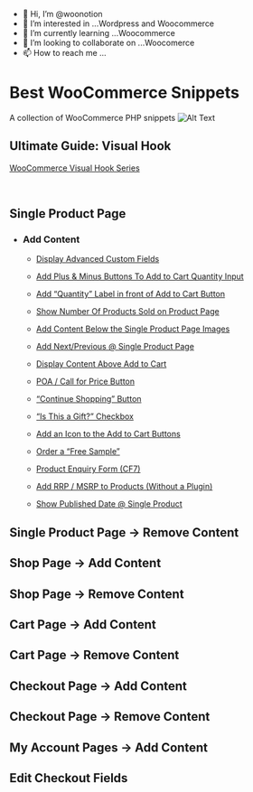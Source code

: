 - 👋 Hi, I’m @woonotion
- 👀 I’m interested in ...Wordpress and Woocommerce
- 🌱 I’m currently learning ...Woocommerce
- 💞️ I’m looking to collaborate on ...Woocomerce
- 📫 How to reach me ...

<!---
woonotion/woonotion is a ✨ special ✨ repository because its `README.md` (this file) appears on your GitHub profile.
You can click the Preview link to take a look at your changes.
--->
# Best WooCommerce Snippets
A collection of WooCommerce PHP snippets
![Alt Text](https://media.giphy.com/media/vFKqnCdLPNOKc/giphy.gif)

## Ultimate Guide: Visual Hook
[WooCommerce Visual Hook Series](https://www.businessbloomer.com/category/woocommerce-tips/visual-hook-series/)


<br/>

## Single Product Page
* ### Add Content
  * [Display Advanced Custom Fields](https://businessbloomer.com/woocommerce-display-advanced-custom-fields-single-product/)

  * [Add Plus & Minus Buttons To Add to Cart Quantity Input](https://businessbloomer.com/woocommerce-add-plus-minus-buttons-to-add-to-cart-quantity-input/)
  
  * [Add “Quantity” Label in front of Add to Cart Button](https://businessbloomer.com/woocommerce-add-quantity-label-front-add-cart-button/)

  * [Show Number Of Products Sold on Product Page](https://businessbloomer.com/woocommerce-show-number-products-sold-product-page/)
  
  * [Add Content Below the Single Product Page Images](https://businessbloomer.com/woocommerce-add-content-below-the-single-product-page-images/)

  * [Add Next/Previous @ Single Product Page](https://businessbloomer.com/woocommerce-add-nextprevious-single-product-page/)

  * [Display Content Above Add to Cart](https://businessbloomer.com/woocommerce-add-text-add-cart-single-product-page/)

  * [POA / Call for Price Button](https://businessbloomer.com/woocommerce-poa-call-price-button-price-empty/)

  * [“Continue Shopping” Button](https://businessbloomer.com/woocommerce-continue-shopping-button-single-product-page/)

  * [“Is This a Gift?” Checkbox](https://businessbloomer.com/woocommerce-gift-checkbox-single-product-page/)

  * [Add an Icon to the Add to Cart Buttons](https://businessbloomer.com/woocommerce-add-icon-add-cart-buttons/)

  * [Order a “Free Sample”](https://businessbloomer.com/woocommerce-order-free-sample-single-product-page/)

  * [Product Enquiry Form (CF7)](https://businessbloomer.com/woocommerce-show-inquiry-form-single-product-page-cf7/)

  * [Add RRP / MSRP to Products (Without a Plugin)](https://businessbloomer.com/woocommerce-display-rrp-msrp-manufacturer-price/)

  * [Show Published Date @ Single Product](https://businessbloomer.com/woocommerce-show-product-published-date/)


## Single Product Page -> Remove Content

## Shop Page -> Add Content

## Shop Page -> Remove Content

## Cart Page -> Add Content

## Cart Page -> Remove Content

## Checkout Page -> Add Content

## Checkout Page -> Remove Content

## My Account Pages -> Add Content

## Edit Checkout Fields
